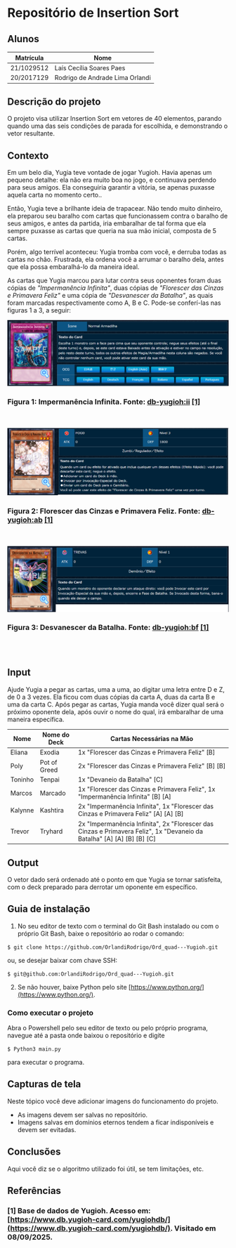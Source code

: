 # Repositório de Insertion Sort

## Alunos  
| Matrícula | Nome |  
|-----------------------|---------------------|  
| 21/1029512 | Laís Cecília Soares Paes |  
| 20/2017129 | Rodrigo de Andrade Lima Orlandi |  

## Descrição do projeto
O projeto visa utilizar Insertion Sort em vetores de 40 elementos, parando quando uma das seis condições de parada for escolhida, e demonstrando o vetor resultante.  

## Contexto
Em um belo dia, Yugia teve vontade de jogar Yugioh. Havia apenas um pequeno detalhe: ela não era muito boa no jogo, e continuava perdendo para seus amigos. Ela conseguiria garantir a vitória, se apenas puxasse aquela carta no momento certo..

Então, Yugia teve a brilhante ideia de trapacear. Não tendo muito dinheiro, ela preparou seu baralho com cartas que funcionassem contra o baralho de seus amigos, e antes da partida, iria embaralhar de tal forma que ela sempre puxasse as cartas que queria na sua mão inicial, composta de 5 cartas.

Porém, algo terrível aconteceu: Yugia tromba com você, e derruba todas as cartas no chão. Frustrada, ela ordena você a arrumar o baralho dela, antes que ela possa embaralhá-lo da maneira ideal.

As cartas que Yugia marcou para lutar contra seus oponentes foram duas cópias de *"Impermanência Infinita"*, duas cópias de *"Florescer das Cinzas e Primavera Feliz"* e uma cópia de *"Desvanescer da Batalha"*, as quais foram marcadas respectivamente como A, B e C. Pode-se conferí-las nas figuras 1 a 3, a seguir:

![imperm](imperm.png)
### **Figura 1**: Impermanência Infinita. **Fonte:** [db-yugioh:ii](https://www.db.yugioh-card.com/yugiohdb/card_search.action?ope=2&cid=13631) [[1]](#Referências)
<br></br>
![ash](ash.png)
### **Figura 2**: Florescer das Cinzas e Primavera Feliz. **Fonte:** [db-yugioh:ab](https://www.db.yugioh-card.com/yugiohdb/card_search.action?ope=2&cid=12950) [[1]](#Referências)
<br></br>
![battle_fader](bf.png)
### **Figura 3**: Desvanescer da Batalha. **Fonte:** [db-yugioh:bf](https://www.db.yugioh-card.com/yugiohdb/card_search.action?ope=2&cid=8617) [[1]](#Referências)
<br></br>
## Input
Ajude Yugia a pegar as cartas, uma a uma, ao digitar uma letra entre D e Z, de 0 a 3 vezes. Ela ficou com duas cópias da carta A, duas da carta B e uma da carta C. Após pegar as cartas, Yugia manda você dizer qual será o próximo oponente dela, após ouvir o nome do qual, irá embaralhar de uma maneira específica. 

| Nome |  Nome do Deck | Cartas Necessárias na Mão |
|------|---------------|---------------------------|    
| Eliana | Exodia      | 1x  "Florescer das Cinzas e Primavera Feliz" [B] |
| Poly | Pot of Greed  | 2x  "Florescer das Cinzas e Primavera Feliz" [B] [B] |
| Toninho | Tenpai     | 1x  "Devaneio da Batalha" [C] |
| Marcos | Marcado     | 1x  "Florescer das Cinzas e Primavera Feliz", 1x "Impermanência Infinita" [B] [A] |
| Kalynne | Kashtira     | 2x "Impermanência Infinita", 1x "Florescer das Cinzas e Primavera Feliz" [A] [A] [B] |
| Trevor | Tryhard      | 2x "Impermanência Infinita", 2x  "Florescer das Cinzas e Primavera Feliz", 1x  "Devaneio da Batalha" [A] [A] [B] [B] [C] |

## Output
O vetor dado será ordenado até o ponto em que Yugia se tornar satisfeita, com o deck preparado para derrotar um oponente em específico.

## Guia de instalação
1. No seu editor de texto com o terminal do Git Bash instalado ou com o próprio Git Bash, baixe o repositório ao rodar o comando:  

```
$ git clone https://github.com/OrlandiRodrigo/Ord_quad---Yugioh.git
```
ou, se desejar baixar com chave SSH: 

```
$ git@github.com:OrlandiRodrigo/Ord_quad---Yugioh.git
```
2. Se não houver, baixe Python pelo site [https://www.python.org/](https://www.python.org/).

### Como executar o projeto

Abra o Powershell pelo seu editor de texto ou pelo próprio programa, navegue até a pasta onde baixou o repositório e digite

```
$ Python3 main.py
```
para executar o programa.

## Capturas de tela
Neste tópico você deve adicionar imagens do funcionamento do projeto.  
 - As imagens devem ser salvas no repositório.
 - Imagens salvas em domínios eternos tendem a ficar indisponíveis e devem ser evitadas.   
## Conclusões
Aqui você diz se o algoritmo utilizado foi útil, se tem limitações, etc.
## Referências
### [1] Base de dados de Yugioh. Acesso em: [https://www.db.yugioh-card.com/yugiohdb/](https://www.db.yugioh-card.com/yugiohdb/). Visitado em 08/09/2025.
